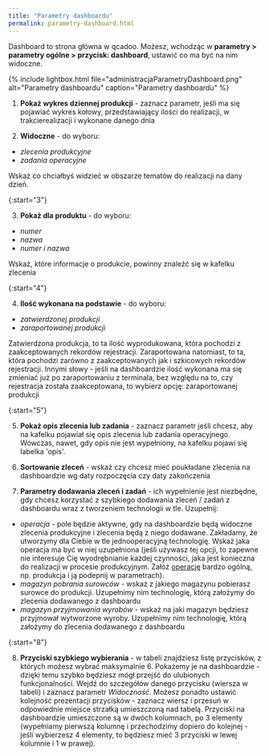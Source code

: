 ```yaml
---
title: "Parametry dashboardu"
permalink: parametry-dashboard.html 
---
```


Dashboard to strona główna w qcadoo. Możesz, wchodząc w **parametry > parametry ogólne > przycisk: dashboard**, ustawić co ma być na nim widoczne.

{% include lightbox.html file="administracjaParametryDashboard.png" alt="Parametry dashboardu" caption="Parametry dashboardu" %}

1. **Pokaż wykres dziennej produkcji** - zaznacz parametr, jeśli ma się pojawiać wykres kołowy, przedstawiający ilości do realizacji, w trakcierealizacji i wykonane danego dnia

2. **Widoczne** - do wyboru:
- _zlecenia produkcyjne_
- _zadania operacyjne_

Wskaż co chciałbyś widzieć w obszarze tematów do realizacji na dany dzień. 

{:start="3"}

3. **Pokaż dla produktu** - do wyboru:
- _numer_
- _nazwa_
- _numer i nazwa_

Wskaż, które informacje o produkcie, powinny znaleźć się w kafelku zlecenia

{:start="4"}

4. **Ilość wykonana na podstawie** - do wyboru:
- _zatwierdzonej produkcji_
- _zaraportowanej produkcji_

Zatwierdzona produkcja, to ta ilość wyprodukowana, która pochodzi z zaakceptowanych rekordów rejestracji. Zaraportowana natomiast, to ta, która pochodzi zarówno z zaakceptowanych jak i szkicowych rekordów rejestracji. Innymi słowy - jeśli na dashboardzie ilość wykonana ma się zmieniać już po zaraportowaniu z terminala, bez względu na to, czy rejestracja została zaakceptowana, to wybierz opcję: zaraportowanej produkcji

{:start="5"}

5. **Pokaż opis zlecenia lub zadania** - zaznacz parametr jeśli chcesz, aby na kafelku pojawiał się opis zlecenia lub zadania operacyjnego. Wówczas, nawet, gdy opis nie jest wypełniony, na kafelku pojawi się labelka 'opis'. 

6. **Sortowanie zleceń** - wskaż czy chcesz mieć poukładane zlecenia na dashboardzie wg daty rozpoczęcia czy daty zakończenia

7. **Parametry dodawania zleceń i zadań** - ich wypełnienie jest niezbędne, gdy chcesz korzystać z szybkiego dodawania zleceń / zadań z dashboardu wraz z tworzeniem technologii w tle. Uzupełnij:
- _operacja_ - pole będzie aktywne, gdy na dashboardzie będą widoczne zlecenia produkcyjne i zlecenia będą z niego dodawane. Zakładamy, że utworzymy dla Ciebie w tle jednooperacyjną technologię. Wskaż jaka operacja ma być w niej uzupełniona (jeśli używasz tej opcji, to zapewne nie interesuje Cię wyodrębnianie każdej czynności, jaka jest konieczna do realizacji w procesie produkcyjnym. Załóż [operację](/operacje) bardzo ogólną, np. produkcja i ją podepnij w parametrach).
- _magazyn pobrania surowców_ - wskaż z jakiego magazynu pobierasz surowce do produkcji. Uzupełnimy nim technologię, którą założymy do zlecenia dodawanego z dashboardu
- _magazyn przyjmowania wyrobów_ - wskaż na jaki magazyn będziesz przyjmował wytworzone wyroby. Uzupełnimy nim technologię, którą założymy do zlecenia dodawanego z dashboardu

{:start="8"}

8. **Przyciski szybkiego wybierania** - w tabeli znajdziesz listę przycisków, z których możesz wybrać maksymalnie 6. Pokażemy je na dashboardzie - dzięki temu szybko będziesz mógł przejść do ulubionych funkcjonalności. Wejdź do szczegółów danego przycisku (wiersza w tabeli) i zaznacz parametr _Widoczność_. Możesz ponadto ustawić kolejność prezentacji przycisków - zaznacz wiersz i przesuń w odpowiednie miejsce strzałką umieszczoną nad tabelą. Przyciski na dashboardzie umieszczone są w dwóch kolumnach, po 3 elementy (wypełniamy pierwszą kolumnę i przechodzimy dopiero do kolejnej - jeśli wybierzesz 4 elementy, to będziesz mieć 3 przyciski w lewej kolumnie i 1 w prawej). 
